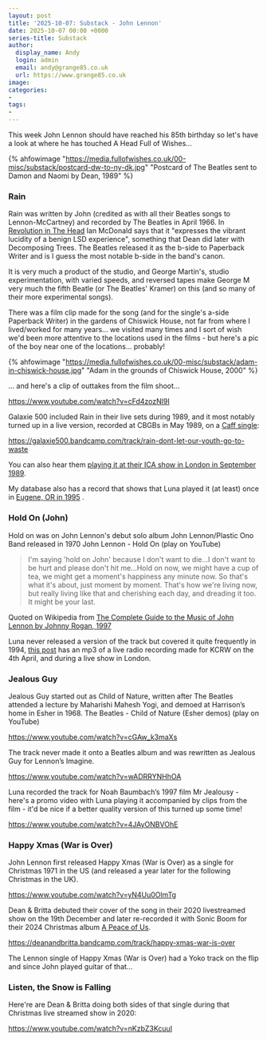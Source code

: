 ```yaml
---
layout: post
title: '2025-10-07: Substack - John Lennon'
date: 2025-10-07 00:00 +0000
series-title: Substack
author:
  display_name: Andy
  login: admin
  email: andy@grange85.co.uk
  url: https://www.grange85.co.uk
image:
categories:
-
tags:
-
---
```

This week John Lennon should have reached his 85th birthday so let's have a look at where he has touched A Head Full of Wishes...

{% ahfowimage "https://media.fullofwishes.co.uk/00-misc/substack/postcard-dw-to-ny-dk.jpg" "Postcard of The Beatles sent to Damon and Naomi by Dean, 1989" %}

### Rain

Rain was written by John (credited as with all their Beatles songs to Lennon-McCartney) and recorded by The Beatles in April 1966. In [Revolution in The Head]() Ian McDonald says that it "expresses the vibrant lucidity of a benign LSD experience", something that Dean did later with Decomposing Trees. The Beatles released it as the b-side to Paperback Writer and is I guess the most notable b-side in the band's canon.

It is very much a product of the studio, and George Martin's, studio experimentation, with varied speeds, and reversed tapes make George M very much the fifth Beatle (or The Beatles' Kramer) on this (and so many of their more experimental songs).

There was a film clip made for the song (and for the single's a-side Paperback Writer) in the gardens of Chiswick House, not far from where I lived/worked for many years... we visited many times and I sort of wish we'd been more attentive to the locations used in the films - but here's a pic of the boy near one of the locations... probably!

{% ahfowimage "https://media.fullofwishes.co.uk/00-misc/substack/adam-in-chiswick-house.jpg" "Adam in the grounds of Chiswick House, 2000" %}

... and here's a clip of outtakes from the film shoot...

https://www.youtube.com/watch?v=cFd4zozNl9I

Galaxie 500 included Rain in their live sets during 1989, and it most notably turned up in a live version, recorded at CBGBs in May 1989, on a [Caff single](https://www.fullofwishes.co.uk/database/galaxie-500/releases/singles/#rain-don-t-let-our-youth-go-to-wastecaff-9):

https://galaxie500.bandcamp.com/track/rain-dont-let-our-youth-go-to-waste

You can also hear them [playing it at their ICA show in London in September 1989](https://www.youtube.com/watch?v=9JCgyTzj0M4&t=173s).

My database also has a record that shows that Luna played it (at least) once in [Eugene, OR in 1995](https://www.fullofwishes.co.uk/database/luna/shows/luna-1995-10-14-john-henrys-eugene-or-usa/) .

### Hold On (John)

Hold on was on John Lennon's debut solo album John Lennon/Plastic Ono Band released in 1970
John Lennon - Hold On (play on YouTube)

<blockquote>
I'm saying 'hold on John' because I don't want to die...I don't want to be hurt and please don't hit me...Hold on now, we might have a cup of tea, we might get a moment's happiness any minute now. So that's what it's about, just moment by moment. That's how we're living now, but really living like that and cherishing each day, and dreading it too. It might be your last.
</blockquote>
<p class="caption">Quoted on Wikipedia from <a href="https://en.wikipedia.org/wiki/Hold_On_%28John_Lennon_song%29#cite_note-complete-6">The Complete Guide to the Music of John Lennon by Johnny Rogan, 1997</a></p>

Luna never released a version of the track but covered it quite frequently in 1994, [this post](https://www.fullofwishes.co.uk/2013/08/14/originals-hold-on-by-john-lennon-covered-by-luna/) has an mp3 of a live radio recording made for KCRW on the 4th April, and during a live show in London.

### Jealous Guy

Jealous Guy started out as Child of Nature, written after The Beatles attended a lecture by Maharishi Mahesh Yogi, and demoed at Harrison’s home in Esher in 1968.
The Beatles - Child of Nature (Esher demos) (play on YouTube)

https://www.youtube.com/watch?v=cGAw_k3maXs

The track never made it onto a Beatles album and was rewritten as Jealous Guy for Lennon’s Imagine.

https://www.youtube.com/watch?v=wADRRYNHhOA

Luna recorded the track for Noah Baumbach’s 1997 film Mr Jealousy - here's a promo video with Luna playing it accompanied by clips from the film - it'd be nice if a better quality version of this turned up some time!

https://www.youtube.com/watch?v=4JAyONBVOhE

### Happy Xmas (War is Over)

John Lennon first released Happy Xmas (War is Over) as a single for Christmas 1971 in the US (and released a year later for the following Christmas in the UK).

https://www.youtube.com/watch?v=yN4Uu0OlmTg

Dean & Britta debuted their cover of the song in their 2020 livestreamed show on the 19th December and later re-recorded it with Sonic Boom for their 2024 Christmas album [A Peace of Us]().

https://deanandbritta.bandcamp.com/track/happy-xmas-war-is-over

The Lennon single of Happy Xmas (War is Over) had a Yoko track on the flip and since John played guitar of that...

### Listen, the Snow is Falling

Here're are Dean & Britta doing both sides of that single during that Christmas live streamed show in 2020:

https://www.youtube.com/watch?v=nKzbZ3KcuuI
